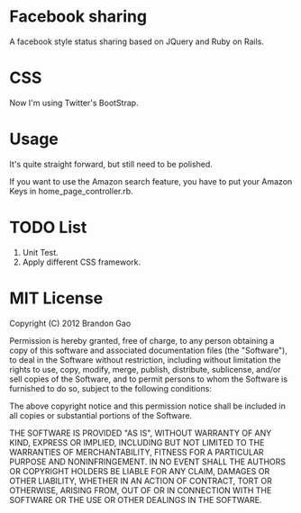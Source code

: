 Facebook sharing
=============================
A facebook style status sharing based on JQuery and Ruby on Rails.

CSS
=============================
Now I'm using Twitter's BootStrap.

Usage
=============================
It's quite straight forward, but still need to be polished.

If you want to use the Amazon search feature, you have to put your Amazon Keys in 
home_page_controller.rb.

TODO List
=============================
1. Unit Test.
2. Apply different CSS framework.

MIT License
===================
Copyright (C) 2012 Brandon Gao

Permission is hereby granted, free of charge, to any person obtaining a copy of this software and associated documentation files (the "Software"), to deal in the Software without restriction, including without limitation the rights to use, copy, modify, merge, publish, distribute, sublicense, and/or sell copies of the Software, and to permit persons to whom the Software is furnished to do so, subject to the following conditions:

The above copyright notice and this permission notice shall be included in all copies or substantial portions of the Software.

THE SOFTWARE IS PROVIDED "AS IS", WITHOUT WARRANTY OF ANY KIND, EXPRESS OR IMPLIED, INCLUDING BUT NOT LIMITED TO THE WARRANTIES OF MERCHANTABILITY, FITNESS FOR A PARTICULAR PURPOSE AND NONINFRINGEMENT. IN NO EVENT SHALL THE AUTHORS OR COPYRIGHT HOLDERS BE LIABLE FOR ANY CLAIM, DAMAGES OR OTHER LIABILITY, WHETHER IN AN ACTION OF CONTRACT, TORT OR OTHERWISE, ARISING FROM, OUT OF OR IN CONNECTION WITH THE SOFTWARE OR THE USE OR OTHER DEALINGS IN THE SOFTWARE.